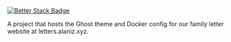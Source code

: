 [![Better Stack Badge](https://uptime.betterstack.com/status-badges/v3/monitor/ymxh.svg)](https://uptime.betterstack.com/?utm_source=status_badge)

A project that hosts the Ghost theme and Docker config for our family letter website at letters.alaniz.xyz.
